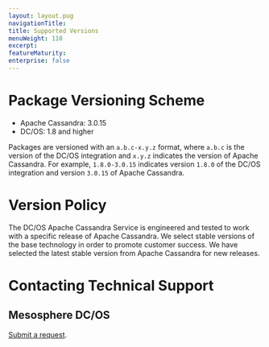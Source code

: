 ```yaml
---
layout: layout.pug
navigationTitle: 
title: Supported Versions
menuWeight: 110
excerpt:
featureMaturity:
enterprise: false
---
```


<!-- This source repo for this topic is https://github.com/mesosphere/dcos-commons -->


<a name="package-versioning-scheme"></a>
# Package Versioning Scheme

- Apache Cassandra: 3.0.15
- DC/OS: 1.8 and higher

Packages are versioned with an `a.b.c-x.y.z` format, where `a.b.c` is the version of the DC/OS integration and `x.y.z` indicates the version of Apache Cassandra. For example, `1.8.0-3.0.15` indicates version `1.8.0` of the DC/OS integration and version `3.0.15` of Apache Cassandra.

<a name="version-policy"></a>
# Version Policy

The DC/OS Apache Cassandra Service is engineered and tested to work with a specific release of Apache Cassandra. We select stable versions of the base technology in order to promote customer success. We have selected the latest stable version from Apache Cassandra for new releases.

<a name="contacting-technical-support"></a>
# Contacting Technical Support

## Mesosphere DC/OS
[Submit a request](https://support.mesosphere.com/hc/en-us/requests/new).
